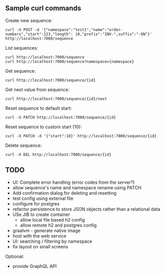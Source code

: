 Sample curl commands
---
Create new sequence:
```
curl -X POST -d '{"namespace":"test1","name":"order-numbers","start":123,"length": 10,"prefix":"INV-",suffix":"-ON"}' http://localhost:7000/sequence
```

List sequences:
```
curl http://localhost:7000/sequence
curl http://localhost:7000/sequence?namespace={namespace}
```

Get sequence:
```
curl http://localhost:7000/sequence/{id}
```

Get next value from sequence:
```
curl http://localhost:7000/sequence/{id}/next
```

Reset sequence to default start:
```
curl -X PATCH http://localhost:7000/sequence/{id}
```

Reset sequence to custom start (10):
```
curl -X PATCH -d '{"start":10}' http://localhost:7000/sequence/{id}
```

Delete sequence:
```
curl -X DEL http://localhost:7000/sequence/{id}
```


TODO
---
- UI: Complete error handling (error codes from the server?)
- allow sequence's name and namespace rename using PATCH
- Add confirmation dialog for deleting and resetting
- test config using external file
- configure for postgres
- refactor persistence to store JSON objects rather than a relational data 
- USe JIB to create container
  - allow local file based h2 config
  - allow remote h2 and postgres config
- graalvm - generate native image
- host with the web service
- UI: searching / filtering by namespace
- fix layout on small screens

Optional:
- provide GraphQL API


